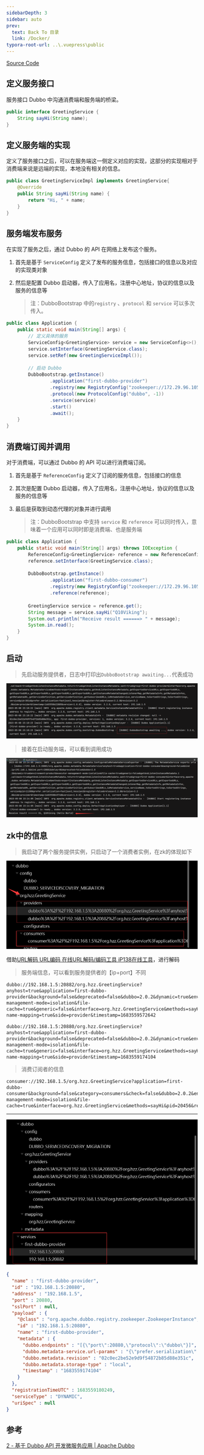 ```yaml
---
sidebarDepth: 3
sidebar: auto
prev:
  text: Back To 目录
  link: /Docker/
typora-root-url: ..\.vuepress\public
---
```






[Source Code](https://github.com/Q10Viking/learncode/tree/main/dubbo/dubbo-api-task)

## 定义服务接口

服务接口 Dubbo 中沟通消费端和服务端的桥梁。

```java
public interface GreetingService {
    String sayHi(String name);
}
```



## 定义服务端的实现

定义了服务接口之后，可以在服务端这一侧定义对应的实现，这部分的实现相对于消费端来说是远端的实现，本地没有相关的信息。

```java
public class GreetingServiceImpl implements GreetingService{
    @Override
    public String sayHi(String name) {
        return "Hi, " + name;
    }
}
```



## 服务端发布服务

在实现了服务之后，通过 Dubbo 的 API 在网络上发布这个服务。

1. 首先是基于 `ServiceConfig` 定义了发布的服务信息，包括接口的信息以及对应的实现类对象

2. 然后是配置 Dubbo 启动器，传入了应用名，注册中心地址，协议的信息以及服务的信息等

   > 注：DubboBootstrap 中的`registry` 、`protocol` 和 `service` 可以多次传入。

```java
public class Application {
    public static void main(String[] args) {
        // 定义具体的服务
        ServiceConfig<GreetingService> service = new ServiceConfig<>();
        service.setInterface(GreetingService.class);
        service.setRef(new GreetingServiceImpl());

        // 启动 Dubbo
        DubboBootstrap.getInstance()
                .application("first-dubbo-provider")
                .registry(new RegistryConfig("zookeeper://172.29.96.105:2181"))
                .protocol(new ProtocolConfig("dubbo", -1))
                .service(service)
                .start()
                .await();
    }
}
```





## 消费端订阅并调用

对于消费端，可以通过 Dubbo 的 API 可以进行消费端订阅。

1. 首先是基于 `ReferenceConfig` 定义了订阅的服务信息，包括接口的信息

2. 其次是配置 Dubbo 启动器，传入了应用名，注册中心地址，协议的信息以及服务的信息等

3. 最后是获取到动态代理的对象并进行调用

   > 注：DubboBootstrap 中支持 `service` 和 `reference` 可以同时传入，意味着一个应用可以同时即是消费端、也是服务端

```java
public class Application {
    public static void main(String[] args) throws IOException {
        ReferenceConfig<GreetingService> reference = new ReferenceConfig<>();
        reference.setInterface(GreetingService.class);

        DubboBootstrap.getInstance()
                .application("first-dubbo-consumer")
                .registry(new RegistryConfig("zookeeper://172.29.96.105:2181"))
                .reference(reference);

        GreetingService service = reference.get();
        String message = service.sayHi("Q10Viking");
        System.out.println("Receive result ======> " + message);
        System.in.read();
    }
}
```





## 启动

> 先启动服务提供者，日志中打印出`DubboBootstrap awaiting...`代表成功

![image-20230508231221043](/images/dubbo/image-20230508231221043.png)

> 接着在启动服务端，可以看到调用成功

![image-20230508231443870](/images/dubbo/image-20230508231443870.png)





## zk中的信息

> 我启动了两个服务提供实例，只启动了一个消费者实例，在zk的体现如下

![image-20230508232806950](/images/dubbo/image-20230508232806950.png)



借助[URL解码 URL编码 在线URL解码/编码工具 iP138在线工具](https://tool.ip138.com/urlencode/)，进行解码

> 服务端信息，可以看到服务提供者的【ip+port】不同

```http
dubbo://192.168.1.5:20882/org.hzz.GreetingService?anyhost=true&application=first-dubbo-provider&background=false&deprecated=false&dubbo=2.0.2&dynamic=true&environment=product&executor-management-mode=isolation&file-cache=true&generic=false&interface=org.hzz.GreetingService&methods=sayHi&pid=21056&prefer.serialization=fastjson2,hessian2&release=3.2.0&service-name-mapping=true&side=provider&timestamp=1683559572642
```

```http
dubbo://192.168.1.5:20880/org.hzz.GreetingService?anyhost=true&application=first-dubbo-provider&background=false&deprecated=false&dubbo=2.0.2&dynamic=true&environment=product&executor-management-mode=isolation&file-cache=true&generic=false&interface=org.hzz.GreetingService&methods=sayHi&pid=18156&prefer.serialization=fastjson2,hessian2&release=3.2.0&service-name-mapping=true&side=provider&timestamp=1683559174104
```

> 消费订阅者的信息

```http
consumer://192.168.1.5/org.hzz.GreetingService?application=first-dubbo-consumer&background=false&category=consumers&check=false&dubbo=2.0.2&environment=product&executor-management-mode=isolation&file-cache=true&interface=org.hzz.GreetingService&methods=sayHi&pid=20456&release=3.2.0&side=consumer&sticky=false&timestamp=1683559454009&unloadClusterRelated=false
```



--------------

![image-20230508233347656](/images/dubbo/image-20230508233347656.png)

```json
{
  "name" : "first-dubbo-provider",
  "id" : "192.168.1.5:20880",
  "address" : "192.168.1.5",
  "port" : 20880,
  "sslPort" : null,
  "payload" : {
    "@class" : "org.apache.dubbo.registry.zookeeper.ZookeeperInstance",
    "id" : "192.168.1.5:20880",
    "name" : "first-dubbo-provider",
    "metadata" : {
      "dubbo.endpoints" : "[{\"port\":20880,\"protocol\":\"dubbo\"}]",
      "dubbo.metadata-service.url-params" : "{\"prefer.serialization\":\"fastjson2,hessian2\",\"version\":\"1.0.0\",\"dubbo\":\"2.0.2\",\"release\":\"3.2.0\",\"side\":\"provider\",\"port\":\"20880\",\"protocol\":\"dubbo\"}",
      "dubbo.metadata.revision" : "02c0ec2be52e9d9f54872b85d88e351c",
      "dubbo.metadata.storage-type" : "local",
      "timestamp" : "1683559174104"
    }
  },
  "registrationTimeUTC" : 1683559180249,
  "serviceType" : "DYNAMIC",
  "uriSpec" : null
}
```



## 参考

[2 - 基于 Dubbo API 开发微服务应用 | Apache Dubbo](https://cn.dubbo.apache.org/zh-cn/overview/quickstart/java/api/)

